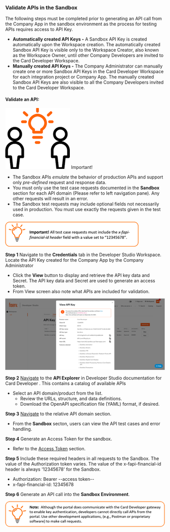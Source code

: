### Validate APIs in the Sandbox
The following steps must be completed prior to generating an API call from the Company App in the sandbox environment as the process for testing APIs requires access to API Key. 

  * **Automatically created API Keys -** A Sandbox API Key is created automatically upon the Workspace creation. The automatically created Sandbox API Key is visible only to the Workspace Creator, also known as the Workspace Owner, until other Company Developers are invited to the Card Developer Workspace.
  * **Manually created API Keys -** The Company Administrator can manually create one or more Sandbox API Keys in the Card Developer Workspace for each integration project or Company App. The manually created Sandbox API Keys are also visible to all the Company Developers invited to the Card Developer Workspace.


  
#### Validate an API:
![](assets/images/exclaimation.png)    Important! 

  *  The Sandbox APIs *emulate* the behavior of production APIs and support only *pre-defined* request and response data. 
  *  You must only use the test case requests documented in the **Sandbox** section for each API domain (Please refer to left navigation pane). Any other requests will result in an error.
  *  The Sandbox test requests may include optional fields not necessarily used in production. You must use exactly the requests given in the test case.
 

![](assets/images/validate-note-1.png)

 

**Step 1** Navigate to the **Credentials** tab in the Developer Studio Workspace. Locate the API Key created for the Company App by the Company Administrator 

  *  Click the **View** button to display and retrieve the API key data and Secret. The API key data and Secret are used to generate an access token.
  *  From View screen also note what APIs are included for validation.

![sandbox-client-certificate.png](assets/images/sandbox-client-certificate.png)
    
**Step 2** [Navigate](../api/?type=post&path=/v1/accounts/limits/search&version=api) to the **API Explorer** in Developer Studio documentation for Card Developer . This contains a catalog of available APIs

  *  Select an API domain/product from the list.
     * Review the URLs, structure, and data definitions.
     * Download the OpenAPI specification file (YAML) format, if desired.
       
**Step 3** [Navigate](?path=docs/product/account-sandbox-new.md) to the relative API domain section.

  *  From the **Sandbox** secton, users can view the API test cases and error handling.

**Step 4** Generate an Access Token for the sandbox. 

 *  Refer to the [Access Token](?path=/docs/gettingstarted/access-tokens.md) section.

**Step 5** Include these required headers in all requests to the Sandbox. The value of the Authorization token varies. The value of the x-fapi-financial-id header is always '12345678' for the Sandbox.

  *  Authorization: Bearer --access token--
  *  x-fapi-financial-id: 12345678

**Step 6** Generate an API call into the **Sandbox Environment**.

 ![](assets/images/validate-note-2.png)


